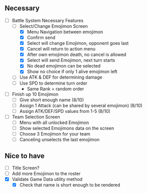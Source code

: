 ## Necessary

- [ ] Battle System Necessary Features
  - [ ] Select/Change Emojimon Screen
    - [x] Menu Navigation between emojimon
    - [x] Confirm send
    - [x] Select will change Emojimon, opponent goes last
    - [x] Cancel will return to action menu
    - [x] After own emojimon death, no cancel is allowed
    - [x] Select will send Emojimon, next turn starts
    - [x] No dead emojimon can be selected
    - [x] Show no choice if only 1 alive emojimon left
  - [ ] Use ATK & DEF for determining damage
  - [ ] Use SPD to determine turn order
    - Same Rank = random order

- [ ] Finish up 10 Emojimon
  - [ ] Give short enough name (8/10)
  - [ ] Assign 1 Attack (can be shared by several emojimon) (8/10)
  - [ ] Assign ATK/DEF/SPD values from 1-5 (8/10)

- [ ] Team Selection Screen
  - [ ] Menu with all unlocked Emojimon
  - [ ] Show selected Emojimons data on the screen
  - [ ] Choose 3 Emojimon for your team
  - [ ] Canceling unselects the last emojimon

## Nice to have
- [ ] Title Screen?
- [ ] Add more Emojimon to the roster
- [x] Validate Game Data utility method
  - [x] Check that name is short enough to be rendered
